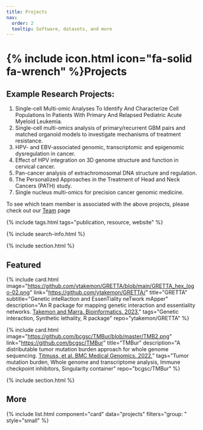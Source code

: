 ```yaml
---
title: Projects
nav:
  order: 2
  tooltip: Software, datasets, and more
---
```


# {% include icon.html icon="fa-solid fa-wrench" %}Projects

## Example Research Projects:

1. Single-cell Multi-omic Analyses To Identify And Characterize Cell Populations In Patients With Primary And Relapsed Pediatric Acute Myeloid Leukemia.
2. Single-cell multi-omics analysis of primary/recurrent GBM pairs and matched organoid models to investigate mechanisms of treatment resistance.
3. HPV- and EBV-associated genomic, transcriptomic and epigenomic dysregulation in cancer.
4. Effect of HPV integration on 3D genome structure and function in cervical cancer.
5. Pan-cancer analysis of extrachromosomal DNA structure and regulation.
6. The Personalized Approaches in the Treatment of Head and Neck Cancers (PATH) study.
7. Single nucleus multi-omics for precision cancer genomic medicine. 

To see which team member is associated with the above projects, please check out our [Team](https://marralab.github.io/marralab/team/) page

{% include tags.html tags="publication, resource, website" %}

{% include search-info.html %}

{% include section.html %}

## Featured

{%
  include card.html
  image="https://github.com/ytakemon/GRETTA/blob/main/GRETTA_hex_logo-02.png"
  link="https://github.com/ytakemon/GRETTA/"
  title="GRETTA"
  subtitle="Genetic inteRaction and EssenTiality neTwork mApper"
  description="An R package for mapping genetic interaction and essentiality networks. [Takemon and Marra. Bioinformatics. 2023.](https://doi.org/10.1093/bioinformatics/btad381)"
  tags="Genetic interaction, Synthetic lethality, R package"
  repo="ytakemon/GRETTA"
%}

{%
  include card.html
  image="https://github.com/bcgsc/TMBur/blob/master/TMB2.png"
  link="https://github.com/bcgsc/TMBur"
  title="TMBur"
  description="A distributable tumor mutation burden approach for whole genome sequencing. [Titmuss, et al. BMC Medical Genomics. 2022.](https://doi.org/10.1186/s12920-022-01348-z)"
  tags="Tumor mutation burden, Whole genome and transcriptome analysis, Immune checkpoint inhibitors, Singularity container"
  repo="bcgsc/TMBur"
%}

{% include section.html %}

## More

{% include list.html component="card" data="projects" filters="group: " style="small" %}
